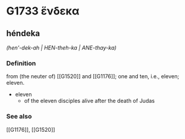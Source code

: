 # G1733 ἕνδεκα

## héndeka

_(hen'-dek-ah | HEN-theh-ka | ANE-thay-ka)_

### Definition

from (the neuter of) [[G1520]] and [[G1176]]; one and ten, i.e., eleven; eleven.

- eleven
  - of the eleven disciples alive after the death of Judas

### See also

[[G1176]], [[G1520]]

